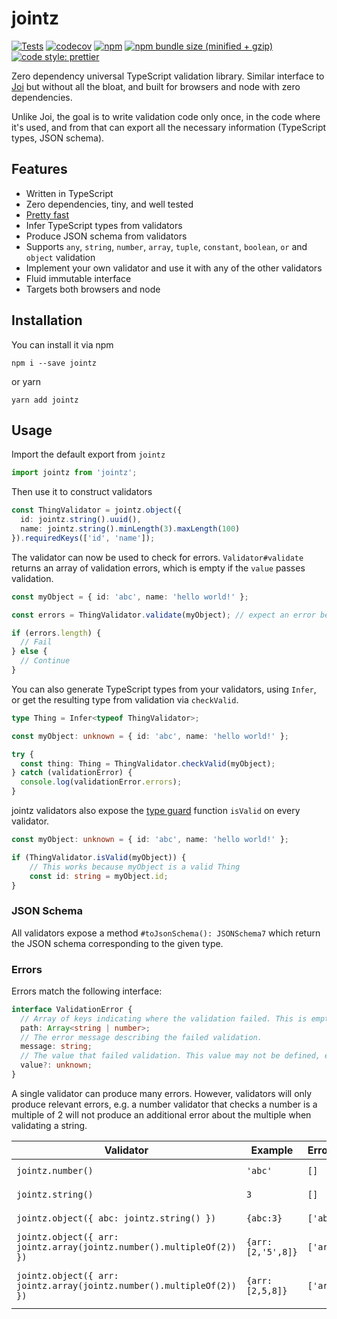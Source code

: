 # jointz
[![Tests](https://github.com/moodysalem/jointz/actions/workflows/test.yml/badge.svg)](https://github.com/moodysalem/jointz/actions/workflows/test.yml)
[![codecov](https://codecov.io/gh/moodysalem/jointz/branch/main/graph/badge.svg)](https://codecov.io/gh/moodysalem/jointz)
[![npm](https://img.shields.io/npm/v/jointz.svg)](https://www.npmjs.com/package/jointz)
[![npm bundle size (minified + gzip)](https://img.shields.io/bundlephobia/minzip/jointz.svg)](https://bundlephobia.com/result?p=jointz)
[![code style: prettier](https://img.shields.io/badge/code_style-prettier-ff69b4.svg?style=flat-square)](https://github.com/prettier/prettier)


Zero dependency universal TypeScript validation library. 
Similar interface to [Joi](https://github.com/hapijs/joi) but without all the bloat, and built for browsers and node with zero dependencies.

Unlike Joi, the goal is to write validation code only once, in the code where it's used, and from that can export all the
necessary information (TypeScript types, JSON schema).

## Features

- Written in TypeScript
- Zero dependencies, tiny, and well tested
- [Pretty fast](https://github.com/moltar/typescript-runtime-type-benchmarks#data-type-checks-sans-ts-json-validator)
- Infer TypeScript types from validators
- Produce JSON schema from validators
- Supports `any`, `string`, `number`, `array`, `tuple`, `constant`, `boolean`, `or` and `object` validation
- Implement your own validator and use it with any of the other validators
- Fluid immutable interface
- Targets both browsers and node

## Installation

You can install it via npm

```
npm i --save jointz
```

or yarn

```
yarn add jointz
```

## Usage

Import the default export from `jointz`

```typescript
import jointz from 'jointz';
``` 

Then use it to construct validators

```typescript
const ThingValidator = jointz.object({
  id: jointz.string().uuid(),
  name: jointz.string().minLength(3).maxLength(100)
}).requiredKeys(['id', 'name']);
```

The validator can now be used to check for errors.
`Validator#validate` returns an array of validation errors,
which is empty if the `value` passes validation. 

```typescript
const myObject = { id: 'abc', name: 'hello world!' };

const errors = ThingValidator.validate(myObject); // expect an error because id is not a uuid

if (errors.length) {
  // Fail
} else {
  // Continue
}
```

You can also generate TypeScript types from your validators, using `Infer`, or get the resulting type
from validation via `checkValid`. 

```typescript
type Thing = Infer<typeof ThingValidator>;

const myObject: unknown = { id: 'abc', name: 'hello world!' };

try {
  const thing: Thing = ThingValidator.checkValid(myObject);
} catch (validationError) {
  console.log(validationError.errors);
}
```

jointz validators also expose the [type guard](https://www.typescriptlang.org/docs/handbook/advanced-types.html#type-guards-and-type-assertions)
function `isValid` on every validator.
 
```typescript
const myObject: unknown = { id: 'abc', name: 'hello world!' };

if (ThingValidator.isValid(myObject)) {
    // This works because myObject is a valid Thing
    const id: string = myObject.id;
}
```

### JSON Schema

All validators expose a method `#toJsonSchema(): JSONSchema7` which return the JSON schema corresponding to the given type.

### Errors

Errors match the following interface:

```typescript
interface ValidationError {
  // Array of keys indicating where the validation failed. This is empty if top level validation failed.
  path: Array<string | number>;
  // The error message describing the failed validation.
  message: string;
  // The value that failed validation. This value may not be defined, e.g. in the case of missing required keys.
  value?: unknown;
}
```

A single validator can produce many errors. However, validators will only produce relevant errors, e.g. a number validator that checks a number is a multiple of 2 will not produce an additional error about the multiple when validating a string.

| Validator                                                             | Example           | Error.path  | Error.message                      | Error.value |
|-----------------------------------------------------------------------|-------------------|-------------|------------------------------------|-------------|
| `jointz.number()`                                                     | `'abc'`           | `[]`        | `'must be a number'`               | `'abc'`     |
| `jointz.string()`                                                     | `3`               | `[]`        | `'must be a string'`               | `3`         |
| `jointz.object({ abc: jointz.string() })`                             | `{abc:3}`         | `['abc']`   | `'must be a string'`               | `3`         |
| `jointz.object({ arr: jointz.array(jointz.number().multipleOf(2)) })` | `{arr:[2,'5',8]}` | `['arr',1]` | `'must be a number'`               | `'5'`       |
| `jointz.object({ arr: jointz.array(jointz.number().multipleOf(2)) })` | `{arr:[2,5,8]}`   | `['arr',1]` | `'number was not a multiple of 2'` | `5`         |
